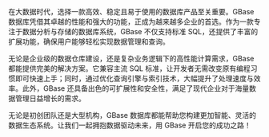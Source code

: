 在大数据时代，选择一款高效、稳定且易于使用的数据库产品至关重要。GBase 数据库凭借其卓越的性能和强大的功能，正成为越来越多企业的首选。作为一款专注于数据分析与存储的数据库系统，GBase 不仅支持标准 SQL，还提供了丰富的扩展功能，确保用户能够轻松实现数据管理和查询。

无论是企业级的数据仓库建设，还是复杂业务逻辑下的高性能计算需求，GBase 都能提供完美的解决方案。它兼容主流 SQL 标准，让开发者无需改变原有编程习惯即可快速上手；同时，通过优化查询引擎与索引技术，大幅提升了处理速度与效率。此外，GBase 还具备出色的可扩展性和安全性，满足了现代企业对于海量数据管理日益增长的需求。

无论是初创团队还是大型机构，GBase 数据库都能帮助您构建更加智能、灵活的数据生态系统。让我们一起拥抱数据驱动未来，用 GBase 开启您的成功之路！